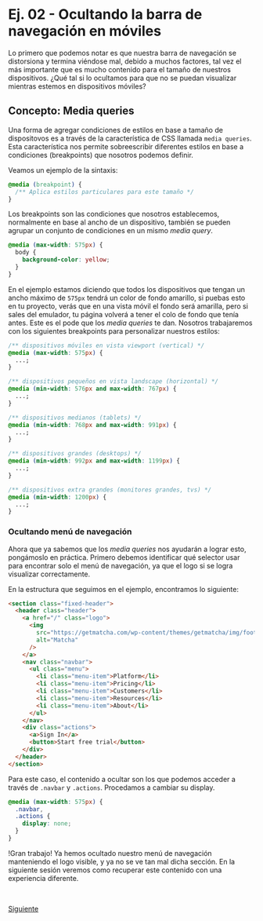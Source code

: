 # Ej. 02 - Ocultando la barra de navegación en móviles

Lo primero que podemos notar es que nuestra barra de navegación se distorsiona
y termina viéndose mal, debido a muchos factores, tal vez el más importante que
es mucho contenido para el tamaño de nuestros dispositivos. ¿Qué tal si lo
ocultamos para que no se puedan visualizar mientras estemos en dispositivos
móviles?

## Concepto: Media queries

Una forma de agregar condiciones de estilos en base a tamaño de dispositovos es
a través de la característica de CSS llamada `media queries`. Esta característica
nos permite sobreescribir diferentes estilos en base a condiciones (breakpoints)
que nosotros podemos definir.

Veamos un ejemplo de la sintaxis:

```css
@media (breakpoint) {
  /** Aplica estilos particulares para este tamaño */
}
```

Los breakpoints son las condiciones que nosotros establecemos, normalmente en
base al ancho de un dispositivo, también se pueden agrupar un conjunto de
condiciones en un mismo _media query_.

```css
@media (max-width: 575px) {
  body {
    background-color: yellow;
  }
}
```

En el ejemplo estamos diciendo que todos los dispositivos que tengan un ancho
máximo de `575px` tendrá un color de fondo amarillo, si puebas esto en tu
proyecto, verás que en una vista móvil el fondo será amarilla, pero si sales del
emulador, tu página volverá a tener el colo de fondo que tenía antes. Este es el
pode que los _media queries_ te dan. Nosotros trabajaremos con los siguientes
breakpoints para personalizar nuestros estilos:

```css
/** dispositivos móviles en vista viewport (vertical) */
@media (max-width: 575px) {
  ...;
}

/** dispositivos pequeños en vista landscape (horizontal) */
@media (min-width: 576px and max-width: 767px) {
  ...;
}

/** dispositivos medianos (tablets) */
@media (min-width: 768px and max-width: 991px) {
  ...;
}

/** dispositivos grandes (desktops) */
@media (min-width: 992px and max-width: 1199px) {
  ...;
}

/** dispositivos extra grandes (monitores grandes, tvs) */
@media (min-width: 1200px) {
  ...;
}
```

### Ocultando menú de navegación

Ahora que ya sabemos que los _media queries_ nos ayudarán a lograr esto,
pongámoslo en práctica. Primero debemos identificar qué selector usar para
encontrar solo el menú de navegación, ya que el logo si se logra visualizar
correctamente.

En la estructura que seguimos en el ejemplo, encontramos lo siguiente:

```html
<section class="fixed-header">
  <header class="header">
    <a href="/" class="logo">
      <img
        src="https://getmatcha.com/wp-content/themes/getmatcha/img/footer_logo.svg"
        alt="Matcha"
      />
    </a>
    <nav class="navbar">
      <ul class="menu">
        <li class="menu-item">Platform</li>
        <li class="menu-item">Pricing</li>
        <li class="menu-item">Customers</li>
        <li class="menu-item">Resources</li>
        <li class="menu-item">About</li>
      </ul>
    </nav>
    <div class="actions">
      <a>Sign In</a>
      <button>Start free trial</button>
    </div>
  </header>
</section>
```

Para este caso, el contenido a ocultar son los que podemos acceder a través
de `.navbar` y `.actions`. Procedamos a cambiar su display.

```css
@media (max-width: 575px) {
  .navbar,
  .actions {
    display: none;
  }
}
```

!Gran trabajo! Ya hemos ocultado nuestro menú de navegación manteniendo el logo
visible, y ya no se ve tan mal dicha sección. En la siguiente sesión veremos
como recuperar este contenido con una experiencia diferente.

<br/>

[Siguiente](../reto-01)